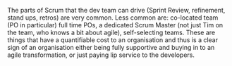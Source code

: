 
The parts of Scrum that the dev team can drive (Sprint Review, refinement, stand ups, retros) are very common. Less common are: co-located team (PO in particular) full time POs, a dedicated Scrum Master (not just Tim on the team, who knows a bit about agile), self-selecting teams. These are things that have a quantifiable cost to an organisation and thus is a clear sign of an organisation either being fully supportive and buying in to an agile transformation, or just paying lip service to the developers.

